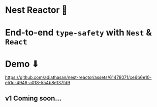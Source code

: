 # Nest Reactor 🥇

# End-to-end `type-safety` with `Nest` & `React`

# Demo ⬇


https://github.com/adiathasan/nest-reactor/assets/61478071/ce6b6e10-e51c-4949-a018-554b8e137fd9


## v1 Coming soon...
